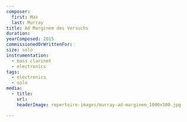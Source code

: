 ```yaml
---
composer:
  first: Max
  last: Murray
title: Ad Marginem des Versuchs
duration:
yearComposed: 2015
commissionedOrWrittenFor:
size: solo
instrumentation:
  - bass clarinet
  - electronics
tags:
  - electronics
  - solo 
media:
  - title:
    url:
    headerImage: repertoire-images/murray-ad-marginem_1000x500.jpg

---
```

